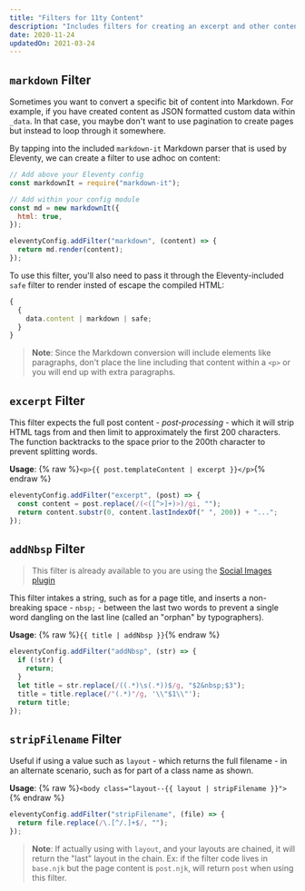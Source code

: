 ```yaml
---
title: "Filters for 11ty Content"
description: "Includes filters for creating an excerpt and other content enhancements."
date: 2020-11-24
updatedOn: 2021-03-24
---
```


## `markdown` Filter

Sometimes you want to convert a specific bit of content into Markdown. For example, if you have created content as JSON formatted custom data within `_data`. In that case, you maybe don't want to use pagination to create pages but instead to loop through it somewhere.

By tapping into the included `markdown-it` Markdown parser that is used by Eleventy, we can create a filter to use adhoc on content:

```js
// Add above your Eleventy config
const markdownIt = require("markdown-it");

// Add within your config module
const md = new markdownIt({
  html: true,
});

eleventyConfig.addFilter("markdown", (content) => {
  return md.render(content);
});
```

To use this filter, you'll also need to pass it through the Eleventy-included `safe` filter to render insted of escape the compiled HTML:

```js
{
  {
    data.content | markdown | safe;
  }
}
```

> **Note**: Since the Markdown conversion will include elements like paragraphs, don't place the line including that content within a `<p>` or you will end up with extra paragraphs.

## `excerpt` Filter

This filter expects the full post content - _post-processing_ - which it will strip HTML tags from and then limit to approximately the first 200 characters. The function backtracks to the space prior to the 200th character to prevent splitting words.

**Usage**: {% raw %}`<p>{{ post.templateContent | excerpt }}</p>`{% endraw %}

```js
eleventyConfig.addFilter("excerpt", (post) => {
  const content = post.replace(/(<([^>]+)>)/gi, "");
  return content.substr(0, content.lastIndexOf(" ", 200)) + "...";
});
```

## `addNbsp` Filter

> This filter is already available to you are using the [Social Images plugin](https://www.npmjs.com/package/@11tyrocks/eleventy-plugin-social-images)

This filter intakes a string, such as for a page title, and inserts a non-breaking space - `nbsp;` - between the last two words to prevent a single word dangling on the last line (called an "orphan" by typographers).

**Usage**: {% raw %}`{{ title | addNbsp }}`{% endraw %}

```js
eleventyConfig.addFilter("addNbsp", (str) => {
  if (!str) {
    return;
  }
  let title = str.replace(/((.*)\s(.*))$/g, "$2&nbsp;$3");
  title = title.replace(/"(.*)"/g, '\\"$1\\"');
  return title;
});
```

## `stripFilename` Filter

Useful if using a value such as `layout` - which returns the full filename - in an alternate scenario, such as for part of a class name as shown.

**Usage**: {% raw %}`<body class="layout--{{ layout | stripFilename }}">`{% endraw %}

```js
eleventyConfig.addFilter("stripFilename", (file) => {
  return file.replace(/\.[^/.]+$/, "");
});
```

> **Note**: If actually using with `layout`, and your layouts are chained, it will return the "last" layout in the chain. Ex: if the filter code lives in `base.njk` but the page content is `post.njk`, will return `post` when using this filter.
